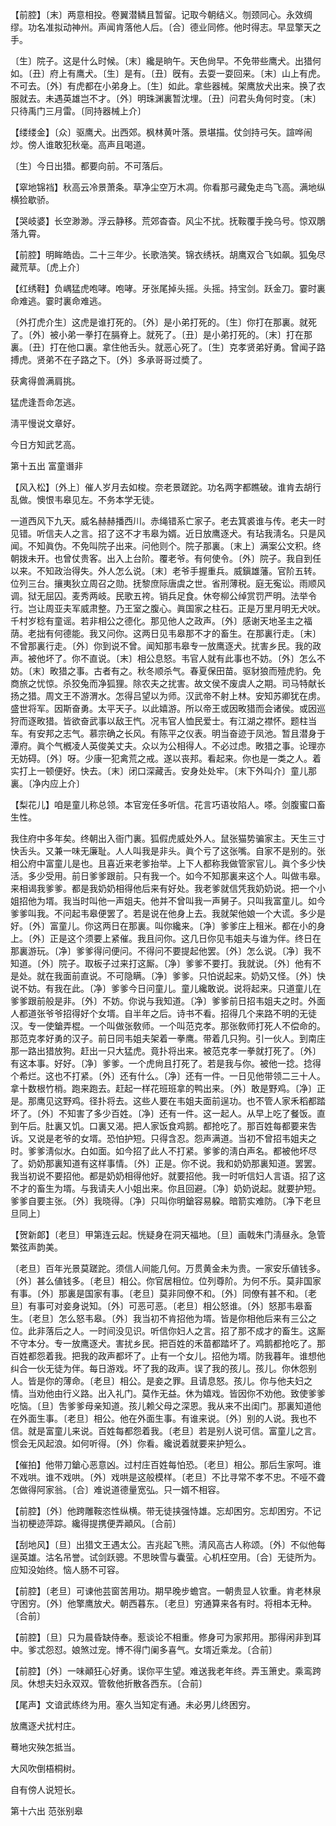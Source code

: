 <!-- { "loadSidebar": true } -->
【前腔】〔末〕两意相投。卷翼潜鳞且暂留。记取今朝结义。刎颈同心。永效绸缪。功名准拟动神州。声闻肯落他人后。〔合〕德业同修。他时得志。早显擎天之手。

〔生〕院子。这是什么时候。〔末〕纔是晌午。天色尙早。不免带些鹰犬。出猎何如。〔丑〕府上有鹰犬。〔生〕是有。〔丑〕旣有。去耍一耍回来。〔末〕山上有虎。不可去。〔外〕有虎都在小弟身上。〔生〕如此。拿些器械。架鹰放犬出来。换了衣服就去。未遇英雄岂不才。〔外〕明珠渊裏暂沈埋。〔丑〕问君头角何时变。〔末〕只待禹门三月雷。〔同持器械上介〕 

【缕缕金】〔众〕驱鹰犬。出西郊。枫林黄叶落。景堪描。仗剑持弓矢。諠哗闹炒。傍人谁敢犯秋毫。高声且喝道。

〔生〕今日出猎。都要向前。不可落后。 

【窣地锦裆】秋高云冷景萧条。草净尘空万木凋。你看那弓藏兔走鸟飞高。满地纵横猃歇骄。

【哭岐婆】长空渺渺。浮云静移。荒郊杳杳。风尘不扰。抚鞍覆手挽乌号。惊双鵰落九霄。

【前腔】明眸皓齿。二十三年少。长歌浩笑。锦衣绣袄。胡鹰双合飞如飙。狐兔尽藏荒草。〔虎上介〕 

【红绣鞋】负嵎猛虎咆哮。咆哮。牙张尾掉头摇。头摇。持宝剑。跃金刀。霎时裏命难逃。霎时裏命难逃。

〔外打虎介生〕这虎是谁打死的。〔外〕是小弟打死的。〔生〕你打在那裏。就死了。〔外〕被小弟一拳打在膈脊上。就死了。〔丑〕是小弟打死的。〔末〕打在那裏。〔丑〕打在他口裏。拿住他舌头。就恶心死了。〔生〕克孝贤弟好勇。曾闻子路搏虎。贤弟不在子路之下。〔外〕多承哥哥过奬了。 

获禽得兽满肩挑。

猛虎逢吾命怎逃。

淸平慢说文章好。

今日方知武艺高。 

第十五出
富童谮非

【风入松】〔外上〕催人岁月去如梭。奈老景蹉跎。功名两字都瞧破。谁肯去胡行乱做。懊恨韦皋见左。不务本学无徒。

一道西风下九天。威名赫赫播西川。赤绳错系亡家子。老去箕裘谁与传。老夫一时见错。听信夫人之言。招了这不才韦皋为婿。近日放鹰逐犬。有玷我淸名。只是风闻。不知眞伪。不免叫院子出来。问他则个。院子那裏。〔末上〕满案公文积。终朝拨未开。也曾仗贵客。出入上台阶。覆老爷。有何使令。〔外〕院子。我自到任以来。不知政治得失。外人怎么说。〔末〕老爷手握重兵。威鎭雄藩。官阶五转。位列三台。攘夷狄立周召之勋。抚黎庶际唐虞之世。省刑薄税。庭无寃讼。雨顺风调。狱无屈囚。麦秀两岐。民歌五袴。销兵足食。休夸柳公绰赏罚严明。法举令行。岂让周亚夫军威肃整。乃王室之腹心。眞国家之柱石。正是万里月明无犬吠。千村岁稔有童谣。若非相公之德化。那见他人之政声。〔外〕感谢天地圣主之福荫。老拙有何德能。我又问你。这两日见韦皋那不才的畜生。在那裏行走。〔末〕不曾那裏行走。〔外〕你到说不曾。闻知那韦皋专一放鹰逐犬。扰害乡民。我的政声。被他坏了。你不直说。〔末〕相公息怒。韦官人就有此事也不妨。〔外〕怎么不妨。〔末〕畋猎之事。古者有之。秋冬顺杀气。春夏保田苗。驱豺狼而殪虎豹。免商旅之忧惊。杀狡兔而净狐狸。除农夫之扰害。故文侯不废虞人之期。司马特献长扬之猎。周文王不游渭水。怎得吕望以为师。汉武帝不射上林。安知苏卿犹在虏。盛世将军。因斯奋勇。太平天子。以此嬉游。所以帝王或因畋猎而会诸侯。或因巡狩而逐畋猎。皆欲奋武事以敌王忾。况韦官人恤民爱士。有江湖之襟怀。题柱当车。有安邦之志气。慕宗确之长风。有陈平之仪表。明当奋迹于凤池。暂且潜身于潭府。眞个气槪凌人英俊美丈夫。众以为公相得人。不必过虑。畋猎之事。论理亦无妨碍。〔外〕呀。少康一犯禽荒之戒。遂以丧邦。看起来。你也是一类之人。着实打上一顿便好。快去。〔末〕闭口深藏舌。安身处处牢。〔末下外叫介〕童儿那裏。〔净内应上介〕 

【梨花儿】咱是童儿称总领。本官宠任多听信。花言巧语妆陷人。嗏。剑腹蜜口畜生性。

我住府中多年矣。终朝出入衙门裏。狐假虎威处外人。鼠张猫势骗家主。天生三寸快舌头。又兼一味无廉耻。人人叫我是非头。眞个亏了这张嘴。自家不是别的。张相公府中富童儿是也。且喜近来老爹抬举。上下人都称我做管家官儿。眞个多少快活。多少受用。前日爹爹跟前。只有我一个。如今不知那裏来这个人。叫做韦皋。来相谒我爹爹。都是我奶奶相得他后来有好处。我老爹就信凭我奶奶说。把一个小姐招他为壻。我当时叫他一声姐夫。他并不曾叫我一声舅子。只叫我富童儿。如今爹爹叫我。不问起韦皋便罢了。若是说在他身上去。我就架他娘一个大谎。多少是好。〔外〕富童儿。你这两日在那裏。叫你纔来。〔净〕爹爹庄上租米。都在小的身上。〔外〕正是这个须要上紧催。我且问你。这几日你见韦姐夫与谁为伴。终日在那裏游玩。〔净〕爹爹得问便问。不得问不要提起他罢。〔外〕怎么说。〔净〕我不知道。〔外〕院子。取板子过来打这厮。〔净〕爹爹不要打。我就说。〔外〕他有不是处。就在我面前直说。不可隐瞒。〔净〕爹爹。只怕说起来。奶奶又怪。〔外〕快说不妨。有我在此。〔净〕爹爹今日问童儿。童儿纔敢说。说将起来。只道童儿在爹爹跟前般是非。〔外〕不妨。你说与我知道。〔净〕爹爹前日招韦姐夫之时。外面人都道张爷爷招得好个女壻。自半年之后。诗书不看。招得几个来路不明的无徒汉。专一使鎗弄棍。一个叫做张敎师。一个叫范克孝。那张敎师打死人不偿命的。那范克孝好勇的汉子。前日同韦姐夫架着一拳鹰。带着几只狗。引一伙人。到南庄那一路出猎放狗。赶出一只大猛虎。竟扑将出来。被范克孝一拳就打死了。〔外〕有这本事。好好。〔净〕爹爹。一个虎尙且打死了。若是我与你。被他一捻。捻得个希烂。这也不打紧。〔外〕还有什么。〔净〕还有一件。一日见他带领二三十人。拿十数根竹梢。跑来跑去。赶起一样花班班拿的鸭出来。〔外〕敢是野鸡。〔净〕正是。那鹰见这野鸡。径扑将去。这些人要在韦姐夫面前逞功。也不管人家禾稻都踏坏了。〔外〕不知害了多少百姓。〔净〕还有一件。这一起人。从早上吃了餐饭。直到午后。肚裏又饥。口裏又渴。把人家饭食鸡鹅。都抢吃了。那百姓每都要来吿诉。又说是老爷的女壻。恐怕护短。只得含忍。怨声满道。当初不曾招韦姐夫之时。爹爹淸似水。白如面。如今招了此人不打紧。爹爹的淸白声名。都被他坏尽了。奶奶那裏知道有这样事情。〔外〕正是。你不说。我和奶奶那裏知道。罢罢。我当初说不要招他。都是奶奶相得他好。就要招他。我一时听信妇人言语。招了这不才的畜生为壻。与我请夫人小姐出来。你且回避。〔净〕奶奶说起。就要护短。爹爹自要主张。〔外〕我晓得。〔净〕只叫你明鎗容易躱。暗箭实难防。〔净下老旦旦同上〕 

【贺新郞】〔老旦〕甲第连云起。恍疑身在洞天福地。〔旦〕画戟朱门淸昼永。急管繁弦声韵美。

〔老旦〕百年光景莫蹉跎。须信人间能几何。万贯黄金未为贵。一家安乐値钱多。〔外〕甚么値钱多。〔老旦〕相公。你官居相位。位列尊阶。为何不乐。莫非国家有事。〔外〕那裏是国家有事。〔老旦〕莫非同僚不和。〔外〕同僚有甚不和。〔老旦〕有事可对妾身说知。〔外〕可恶可恶。〔老旦〕相公怒谁。〔外〕怒那韦皋畜生。〔老旦〕怎么怒韦皋。〔外〕我当初不肯招他为壻。皆是你相他后来有三公之位。此非落后之人。一时间没见识。听信你妇人之言。招了那不成才的畜生。这厮不守本分。专一放鹰逐犬。害扰乡民。把百姓的禾苗都踏坏了。鸡鹅都抢吃了。那百姓都怨着我。把我的政声都坏了。止有一个女儿。招他为壻。防我暮年。谁想他纠合一伙无徒为伴。每日游戏。坏了我的政声。误了我的孩儿。孩儿。你休怨别人。皆是你的薄命。〔老旦〕相公。是妾之罪。且请息怒。孩儿。你与他夫妇之情。当劝他由行义路。出入礼门。莫作无益。休为嬉戏。皆因你不劝他。致使爹爹吃恼。〔旦〕吿爹爹母亲知道。孩儿赖父母之深恩。我从来不出闺门。那裏知道他在外面生事。〔老旦〕相公。他在外面生事。有谁来说。〔外〕别的人说。我也不信。就是富童儿来说。百姓每都怨着我。〔老旦〕若是别人说可信。富童儿之言。惯会无风起浪。如何听得。〔外〕你看。纔说着就要来护短么。 

【催拍】他带刀鎗心恶意凶。过村庄百姓每怕恐。〔老旦〕相公。那后生家呵。谁不戏哄。谁不戏哄。〔外〕戏哄是这般模样。〔老旦〕不比寻常不孝不忠。不哑不聋怎做得阿家翁。〔合〕难说道德量宽弘。只一婿不相容。

【前腔】〔外〕他跨雕鞍恣性纵横。带无徒挟强恃雄。忘却困穷。忘却困穷。不记当初梗迹萍踪。纔得提携便弄顚风。〔合前〕 

【刮地风】〔旦〕出猎文王遇太公。吉兆起飞熊。淸风高古人称颂。〔外〕不似他每逞英雄。沽名吊誉。试剑跃骢。不思映雪与囊萤。心机枉空用。〔合〕无徒所为。应知没始终。恼人肠不可容。

【前腔】〔老旦〕可谏他芸窗苦用功。期早晚步蟾宫。一朝贵显人钦重。肯老林泉守困穷。〔外〕他擎鹰放犬。朝西暮东。〔老旦〕穷通算来各有时。将相本无种。〔合前〕 

【前腔】〔旦〕只为晨昏缺侍奉。惹谈论不相重。修身可为家邦用。那得闲非到耳中。爹忒怨怼。娘煞过宠。博不得门阑多喜气。女壻近乘龙。〔合前〕 

【前腔】〔外〕一味顚狂心好勇。误你平生望。难送我老年终。弄玉箫史。乘鸾跨凤。休想夫妇永双双。管敎他折散各西东。〔合前〕 

【尾声】文谙武练终为用。塞久当知定有通。未必男儿终困穷。

放鹰逐犬扰村庄。

蓦地灾殃怎抵当。

大风吹倒梧桐树。

自有傍人说短长。 

第十六出
范张别皋

